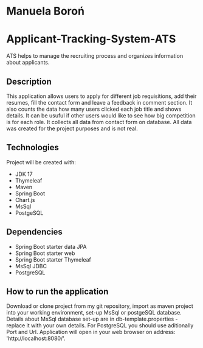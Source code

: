 # Manuela Boroń

# Applicant-Tracking-System-ATS
ATS helps to manage the recruiting process and organizes information about applicants.

## Description
This application allows users to apply for different job requisitions, add their resumes, fill the contact form and leave a feedback in comment section. It also counts the data how many users clicked each job title and shows details. It can be usuful if other users would like to see how big competition is for each role. It collects all data from contact form on database. All data was created for the project purposes and is not real.

## Technologies
Project will be created with:
* JDK 17
* Thymeleaf
* Maven
* Spring Boot
* Chart.js
* MsSql
* PostgeSQL

## Dependencies
* Spring Boot starter data JPA
* Spring Boot starter web
* Spring Boot starter Thymeleaf
* MsSql JDBC
* PostgreSQL

## How to run the application
Download or clone project from my git repository, import as maven project into your working environment, set-up MsSql or postgeSQL database. Details about MsSql database set-up are in db-template.properties - replace it with your own details. For PostgreSQL you should use aditionally Port and Url.  Application will open in your web browser on address: 'http://localhost:8080/'.


